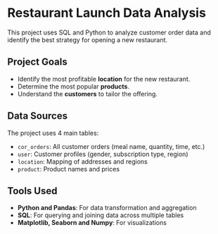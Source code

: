 # Restaurant Launch Data Analysis

This project uses SQL and Python to analyze customer order data and identify the best strategy for opening a new restaurant.

## Project Goals

- Identify the most profitable **location** for the new restaurant.
- Determine the most popular **products**.
- Understand the **customers** to tailor the offering.

## Data Sources
The project uses 4 main tables:

- `cor_orders`: All customer orders (meal name, quantity, time, etc.)
- `user`: Customer profiles (gender, subscription type, region)
- `location`: Mapping of addresses and regions
- `product`: Product names and prices

## Tools Used

- **Python and Pandas**: For data transformation and aggregation
- **SQL**: For querying and joining data across multiple tables
- **Matplotlib, Seaborn and Numpy**: For visualizations



